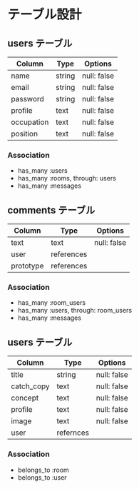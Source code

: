 # テーブル設計

## users テーブル

| Column   | Type   | Options     |
| -------- | ------ | ----------- |
| name     | string | null: false |
| email    | string | null: false |
| password | string | null: false |
| profile  | text   | null: false |
| occupation | text | null: false |
| position | text   | null: false |

### Association

- has_many :users
- has_many :rooms, through: users
- has_many :messages

##  comments テーブル

| Column | Type   | Options     |
| ------ | ------ | ----------- |
| text   | text   | null: false |
| user   | references |
| prototype   | references |

### Association

- has_many :room_users
- has_many :users, through: room_users
- has_many :messages

## users テーブル

| Column   | Type   | Options     |
| -------- | ------ | ----------- |
|   title  | string| null: false |
| catch_copy | text | null: false |
| concept | text | null: false |
| profile  | text   | null: false |
| image | text | null: false |
| user | refernces  |

### Association


- belongs_to :room
- belongs_to :user